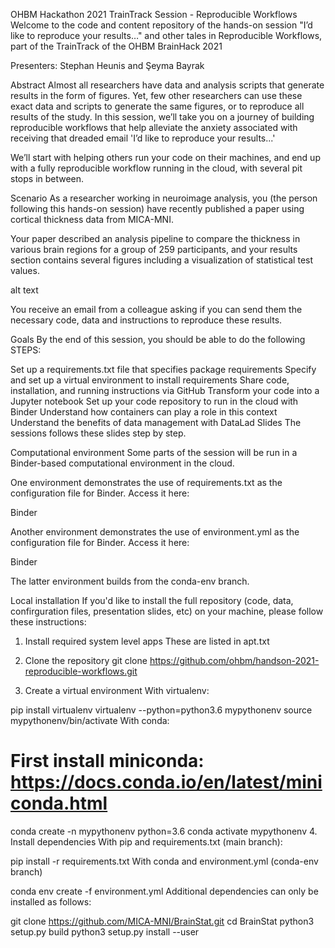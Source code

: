 OHBM Hackathon 2021 TrainTrack Session - Reproducible Workflows
Welcome to the code and content repository of the hands-on session "I’d like to reproduce your results…" and other tales in Reproducible Workflows, part of the TrainTrack of the OHBM BrainHack 2021

Presenters:
Stephan Heunis and Şeyma Bayrak

Abstract
Almost all researchers have data and analysis scripts that generate results in the form of figures. Yet, few other researchers can use these exact data and scripts to generate the same figures, or to reproduce all results of the study. In this session, we’ll take you on a journey of building reproducible workflows that help alleviate the anxiety associated with receiving that dreaded email 'I’d like to reproduce your results...'

We’ll start with helping others run your code on their machines, and end up with a fully reproducible workflow running in the cloud, with several pit stops in between.

Scenario
As a researcher working in neuroimage analysis, you (the person following this hands-on session) have recently published a paper using cortical thickness data from MICA-MNI.

Your paper described an analysis pipeline to compare the thickness in various brain regions for a group of 259 participants, and your results section contains several figures including a visualization of statistical test values.

alt text

You receive an email from a colleague asking if you can send them the necessary code, data and instructions to reproduce these results.

Goals
By the end of this session, you should be able to do the following STEPS:

Set up a requirements.txt file that specifies package requirements
Specify and set up a virtual environment to install requirements
Share code, installation, and running instructions via GitHub
Transform your code into a Jupyter notebook
Set up your code repository to run in the cloud with Binder
Understand how containers can play a role in this context
Understand the benefits of data management with DataLad
Slides
The sessions follows these slides step by step.

Computational environment
Some parts of the session will be run in a Binder-based computational environment in the cloud.

One environment demonstrates the use of requirements.txt as the configuration file for Binder. Access it here:

Binder

Another environment demonstrates the use of environment.yml as the configuration file for Binder. Access it here:

Binder

The latter environment builds from the conda-env branch.

Local installation
If you'd like to install the full repository (code, data, confirguration files, presentation slides, etc) on your machine, please follow these instructions:

1. Install required system level apps
These are listed in apt.txt

2. Clone the repository
git clone https://github.com/ohbm/handson-2021-reproducible-workflows.git
3. Create a virtual environment
With virtualenv:

pip install virtualenv
virtualenv --python=python3.6 mypythonenv
source mypythonenv/bin/activate
With conda:

# First install miniconda: https://docs.conda.io/en/latest/miniconda.html
conda create -n mypythonenv python=3.6
conda activate mypythonenv
4. Install dependencies
With pip and requirements.txt (main branch):

pip install -r requirements.txt
With conda and environment.yml (conda-env branch)

conda env create -f environment.yml
Additional dependencies can only be installed as follows:

git clone https://github.com/MICA-MNI/BrainStat.git
cd BrainStat
python3 setup.py build
python3 setup.py install --user
